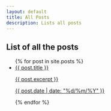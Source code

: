 ```yaml
---
layout: default
title: All Posts
description: Lists all posts
---
```


## List of all the posts

<ul>
            {% for post in site.posts %}
            <li>
              <a href="{{ post.url }}">{{ post.title }}
              <p> {{ post.excerpt }} </p>
              <p class="post-publishing-note">{{ post.date | date: "%d/%m/%Y" }}</p></a>
            </li>
            {% endfor %}
</ul>
